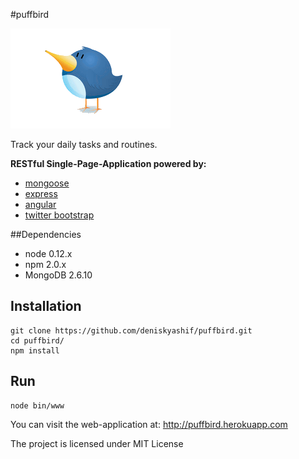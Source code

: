 #puffbird

<img src="public/images/logo.gif" alt="Logo" />

Track your daily tasks and routines.

**RESTful Single-Page-Application powered by:**
* [mongoose](http://mongoosejs.com/)
* [express](http://expressjs.com/)
* [angular](https://angularjs.org/)
* [twitter bootstrap](http://getbootstrap.com/)

##Dependencies
* node 0.12.x  
* npm 2.0.x  
* MongoDB 2.6.10  

## Installation
```
git clone https://github.com/deniskyashif/puffbird.git  
cd puffbird/  
npm install
```

## Run
```
node bin/www  
```

You can visit the web-application at: http://puffbird.herokuapp.com

The project is licensed under MIT License
